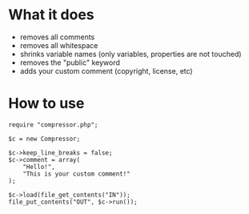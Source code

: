 # What it does #
  * removes all comments
  * removes all whitespace
  * shrinks variable names (only variables, properties are not touched)
  * removes the "public" keyword
  * adds your custom comment (copyright, license, etc)

# How to use #
```
require "compressor.php";
    
$c = new Compressor;

$c->keep_line_breaks = false;
$c->comment = array(
    "Hello!",
    "This is your custom comment!"
);

$c->load(file_get_contents("IN"));           
file_put_contents("OUT", $c->run());
```